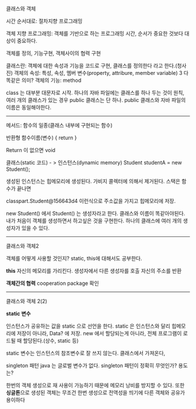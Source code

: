 클래스와 객체

시간 순서대로: 절차지향 프로그래밍

객체 지향 프로그래밍: 객체를 기반으로 하는 프로그래밍
시간, 순서가 중요한 것보다 대상이 중요하다.

객체를 정의, 기능구현, 객체사이의 협력 구현

클래스란: 객체에 대한 속성과 기능을 코드로 구현, 클래스를 정의한다 라고 한다.(청사진)
객체의 속성: 특성, 속성, 멤버 변수(property, attribure, member variable) 3 다 똑같은 의미?
객체의 기능: method 

class 는 대부분 대문자로 시작.
하나의 자바 파일에는 클래스를 하나 두는 것이 원칙, 여러 개의 클래스가 있는 경우 public 클래스는 단 하나. public 클래스와 자바 파일의 이름은 동일해야한다.

---

메서드: 함수의 일종(클래스 내부에 구현되는 함수)

반환형 함수이름(변수) {
return
}

Return 이 없으면 void

클래스(static 코드) - > 인스턴스(dynamic memory)
Student studentA = new Student();

생성된 인스턴스는 힙메모리에 생성된다. 가비지 콜렉터에 의해서 제거된다. 스택은 함수가 끝나면

classpart.Student@156643d4 이런식으로 주소값을 가지고 힙메모리에 저장.

new Student() 에서 Student() 는 생성자라고 한다. 클래스와 이름이 똑같아야된다.
내가 처음이 객체를 생성하면서 하고싶은 것을 구현한다.
하나의 클래스에 여러 개의 생성자가 있을 수 있다.

---

클래스와 객체2

객체를 어떻게 사용할 것인지? static, this에 대해서도 공부한다.

**this**
자신의 메모리를 가리킨다.
생성자에서 다른 생성자를 호출
자신의 주소를 반환

**객체간의 협력**
cooperation package 확인

---

클래스와 객체 2(2)

**static 변수**

인스턴스가 공유하는 값을 static 으로 선언을 한다.
static 은 인스턴스와 달리 힙메모리에 저장이 아니라, Data? 에 저장.
new 에서 할당되는게 아니라, 전체 프로그램이 로드될 때 할당된다.(상수, static 등)

static 변수는 인스턴스의 참조변수로 잘 쓰지 않는다.
클래스에서 가져온다,

singleton 패턴
java 는 글로벌 변수가 없다.
singleton 패턴이 정확히 무엇인가? 용도는?

 한번의 객체 생성으로 재 사용이 가능하기 때문에 메모리 낭비를 방지할 수 있다. 또한 **싱글톤**으로 생성된 객체는 무조건 한번 생성으로 전역성을 띄기에 다른 객체와 공유가 용이하다